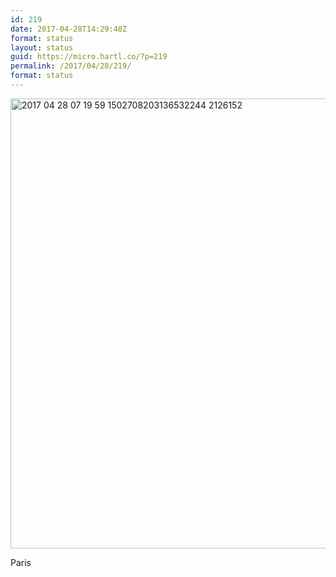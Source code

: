 ```yaml
---
id: 219
date: 2017-04-28T14:29:48Z
format: status
layout: status
guid: https://micro.hartl.co/?p=219
permalink: /2017/04/28/219/
format: status
---
```

<img title="2017-04-28 07.19.59 1502708203136532244_2126152.jpg" src="https://micro.hartl.co/wp-content/uploads/2018/01/2017-04-28-07.19.59-1502708203136532244_2126152.jpg" alt="2017 04 28 07 19 59 1502708203136532244 2126152" width="1080" height="720" border="0" />

Paris